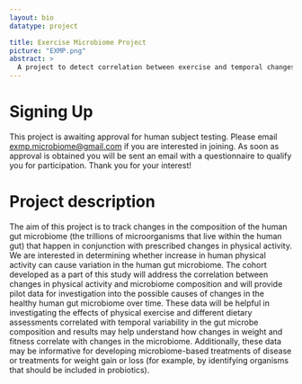 ```yaml
---
layout: bio
datatype: project

title: Exercise Microbiome Project
picture: "EXMP.png"
abstract: >
  A project to detect correlation between exercise and temporal changes to the gut microbiome.
---
```


# Signing Up
This project is awaiting approval for human subject testing. Please email exmp.microbiome@gmail.com if you are interested in joining. As soon as approval is obtained you will be sent an email with a questionnaire to qualify you for participation. Thank you for your interest!

# Project description
The aim of this project is to track changes in the composition of the human gut microbiome (the trillions of microorganisms that live within the human gut) that happen in conjunction with prescribed changes in physical activity. We are interested in determining whether increase in human physical activity can cause variation in the human gut microbiome. The cohort developed as a part of this study will address the correlation between changes in physical activity and microbiome composition and will provide pilot data for investigation into the possible causes of changes in the healthy human gut microbiome over time. These data will be helpful in investigating the effects of physical exercise and different dietary assessments correlated with temporal variability in the gut microbe composition and results may help understand how changes in weight and fitness correlate with changes in the microbiome. Additionally, these data may be informative for developing microbiome-based treatments of disease or treatments for weight gain or loss (for example, by identifying organisms that should be included in probiotics).
